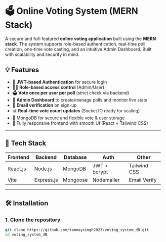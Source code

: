 # 🗳️ Online Voting System (MERN Stack)

A secure and full-featured **online voting application** built using the **MERN stack**. The system supports role-based authentication, real-time poll creation, one-time vote casting, and an intuitive Admin Dashboard. Built with scalability and security in mind.

## 💡 Features

- 🔐 **JWT-based Authentication** for secure login
- 🧑‍⚖️ **Role-based access control** (Admin/User)
- 🗳️ **Vote once per user per poll** (strict check via backend)
- 🧠 **Admin Dashboard** to create/manage polls and monitor live stats
- 📩 **Email verification** on sign-up
- 📊 **Real-time vote count updates** (Socket.IO ready for scaling)
- 🧱 MongoDB for secure and flexible vote & user storage
- 📱 Fully responsive frontend with smooth UI (React + Tailwind CSS)

---

## 📁 Tech Stack

| Frontend  | Backend       | Database | Auth         | Other          |
|-----------|---------------|----------|--------------|----------------|
| React.js  | Node.js       | MongoDB  | JWT + bcrypt | Tailwind CSS   |
| Vite      | Express.js    | Mongoose | Nodemailer   | Email Verify   |

---

## 🛠️ Installation

### 1. Clone the repository

```bash
git clone https://github.com/tanmaysingh2023/voting_system_dB.git
cd voting_system_dB
